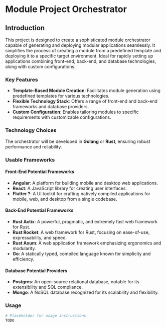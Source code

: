 # Module Project Orchestrator

## Introduction

This project is designed to create a sophisticated module orchestrator capable of generating and deploying modular applications seamlessly. It simplifies the process of creating a module from a predefined template and deploying it to a specific target environment. Ideal for rapidly setting up applications combining front-end, back-end, and database technologies, along with custom configurations.

### Key Features

- **Template-Based Module Creation**: Facilitates module generation using predefined templates for various technologies.
- **Flexible Technology Stack**: Offers a range of front-end and back-end frameworks and database providers.
- **Custom Configuration**: Enables tailoring modules to specific requirements with customizable configurations.

### Technology Choices

The orchestrator will be developed in **Golang** or **Rust**, ensuring robust performance and reliability.

### Usable Frameworks

#### Front-End Potential Frameworks

- **Angular**: A platform for building mobile and desktop web applications.
- **React**: A JavaScript library for creating user interfaces.
- **Flutter ?**: A UI toolkit for crafting natively compiled applications for mobile, web, and desktop from a single codebase.

#### Back-End Potential Frameworks

- **Rust Actix**: A powerful, pragmatic, and extremely fast web framework for Rust.
- **Rust Rocket**: A web framework for Rust, focusing on ease-of-use, expressability, and speed.
- **Rust Axum**: A web application framework emphasizing ergonomics and modularity.
- **Go**: A statically typed, compiled language known for simplicity and efficiency.

#### Database Potential Providers

- **Postgres**: An open-source relational database, notable for its extensibility and SQL compliance.
- **Mongo**: A NoSQL database recognized for its scalability and flexibility.

### Usage

```bash
# Placeholder for usage instructions
TODO
```
